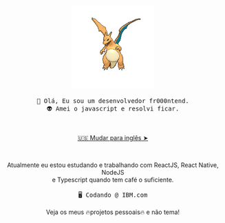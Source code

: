 <p align="center" style="text-align: center;">
  <img src="./assets/4hsh.gif" alt="Charizard flying">
   <br><br>
  <samp>
    👋 Olá, Eu sou um desenvolvedor fr000ntend.<br>
    👽 Amei o javascript e resolvi ficar.
  </samp>
</p>
<br>
<p align="center" style="text-align: center;">
  <a href="./README.md">🇺🇸 Mudar para inglês ➤</a>
</p>
<br>
<p align="center" style="text-align: center;">
  Atualmente eu estou estudando e trabalhando com ReactJS, React Native, NodeJS<br>
  e Typescript quando tem café o suficiente.
  <br><br>
  <samp>🖥️ Codando @ IBM.com</samp>
  <br><br>
  Veja os meus 🔥projetos pessoais🔥 e não tema!
</p>
